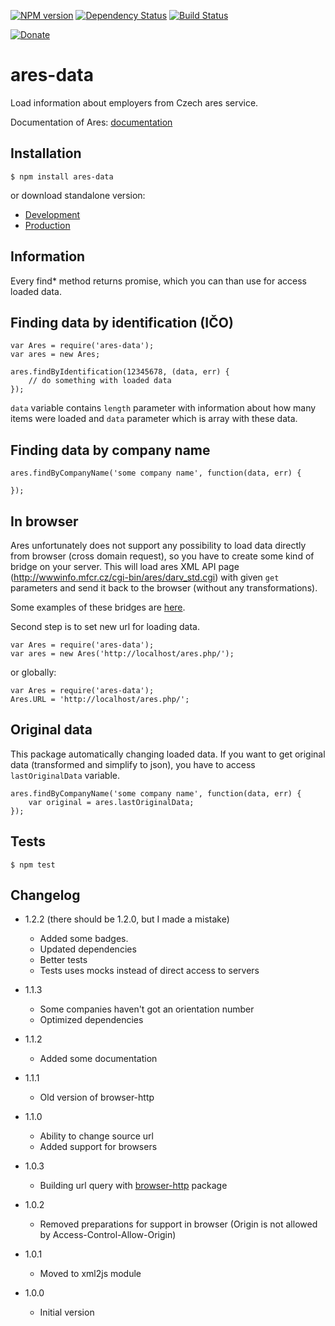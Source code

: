 [![NPM version](https://img.shields.io/npm/v/ares-data.svg?style=flat-square)](https://www.npmjs.com/package/ares-data)
[![Dependency Status](https://img.shields.io/gemnasium/Carrooi/Node-AresData.svg?style=flat-square)](https://gemnasium.com/Carrooi/Node-AresData)
[![Build Status](https://img.shields.io/travis/Carrooi/Node-AresData.svg?style=flat-square)](https://travis-ci.org/Carrooi/Node-AresData)

[![Donate](https://img.shields.io/badge/donate-PayPal-brightgreen.svg?style=flat-square)](https://www.paypal.com/cgi-bin/webscr?cmd=_s-xclick&hosted_button_id=C5ENYV68AAT4L)

# ares-data

Load information about employers from Czech ares service.

Documentation of Ares: [documentation](http://wwwinfo.mfcr.cz/ares/ares.html.cz)

## Installation

```
$ npm install ares-data
```

or download standalone version:

* [Development](https://raw.githubusercontent.com/Carrooi/Node-AresData/master/dist/ares.js)
* [Production](https://raw.githubusercontent.com/Carrooi/Node-AresData/master/dist/ares.min.js)

## Information

Every find* method returns promise, which you can than use for access loaded data.

## Finding data by identification (IČO)

```
var Ares = require('ares-data');
var ares = new Ares;

ares.findByIdentification(12345678, (data, err) {
	// do something with loaded data
});
```

`data` variable contains `length` parameter with information about how many items were loaded and `data` parameter which is
array with these data.

## Finding data by company name

```
ares.findByCompanyName('some company name', function(data, err) {

});
```

## In browser

Ares unfortunately does not support any possibility to load data directly from browser (cross domain request), so you have
to create some kind of bridge on your server. This will load ares XML API page (http://wwwinfo.mfcr.cz/cgi-bin/ares/darv_std.cgi)
with given `get` parameters and send it back to the browser (without any transformations).

Some examples of these bridges are [here](https://gist.github.com/sakren/6668126).

Second step is to set new url for loading data.

```
var Ares = require('ares-data');
var ares = new Ares('http://localhost/ares.php/');
```

or globally:

```
var Ares = require('ares-data');
Ares.URL = 'http://localhost/ares.php/';
```

## Original data

This package automatically changing loaded data. If you want to get original data (transformed and simplify to json), you
have to access `lastOriginalData` variable.

```
ares.findByCompanyName('some company name', function(data, err) {
	var original = ares.lastOriginalData;
});
```

## Tests

```
$ npm test
```

## Changelog

* 1.2.2 (there should be 1.2.0, but I made a mistake)
	+ Added some badges.
	+ Updated dependencies
	+ Better tests
	+ Tests uses mocks instead of direct access to servers

* 1.1.3
	+ Some companies haven't got an orientation number
	+ Optimized dependencies

* 1.1.2
	+ Added some documentation

* 1.1.1
	+ Old version of browser-http

* 1.1.0
	+ Ability to change source url
	+ Added support for browsers

* 1.0.3
	+ Building url query with [browser-http](https://npmjs.org/package/browser-http) package

* 1.0.2
	+ Removed preparations for support in browser (Origin is not allowed by Access-Control-Allow-Origin)

* 1.0.1
	+ Moved to xml2js module

* 1.0.0
	+ Initial version
